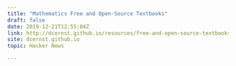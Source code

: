 ```yaml
---
title: "Mathematics Free and Open-Source Textbooks"
draft: false
date: 2019-12-21T12:55:04Z
link: http://dcernst.github.io/resources/free-and-open-source-textbooks/?utm_medium=RSS&utm_source=hune
site: dcernst.github.io
topic: Hacker News  

---
```

